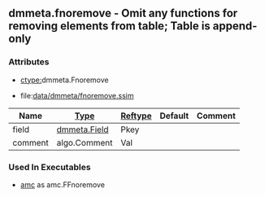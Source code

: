 ## dmmeta.fnoremove - Omit any functions for removing elements from table; Table is append-only


### Attributes
<a href="#attributes"></a>
* [ctype:](/txt/ssimdb/dmmeta/ctype.md)dmmeta.Fnoremove

* file:[data/dmmeta/fnoremove.ssim](/data/dmmeta/fnoremove.ssim)

|Name|[Type](/txt/ssimdb/dmmeta/ctype.md)|[Reftype](/txt/ssimdb/dmmeta/reftype.md)|Default|Comment|
|---|---|---|---|---|
|field|[dmmeta.Field](/txt/ssimdb/dmmeta/field.md)|Pkey|
|comment|algo.Comment|Val|

### Used In Executables
<a href="#used-in-executables"></a>
* [amc](/txt/exe/amc/README.md) as amc.FFnoremove

